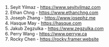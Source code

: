 1. Seyit Yilmaz - https://www.seyityilmaz.com
2. Ethan Chng - https://www.ethanchng.com
3. Joseph Zhang - https://www.josephz.me
4. Hasque May - https://hasque.com
5. Jakub Zegzulka - https://www.zegzulka.com
6. Perry Wang - https://www.perryw.ca
7. Rocky Chen - https://rocky.framer.website